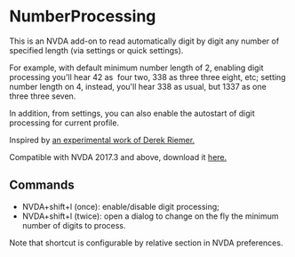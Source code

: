 # NumberProcessing

This is an NVDA add-on to read automatically digit by digit any number of specified length (via settings or quick settings).

For example, with default minimum number length of 2, enabling digit processing you'll hear 42 as  four two, 338 as three three eight, etc; setting number length on 4, instead, you'll hear 338 as usual, but 1337 as one three three seven. 

In addition, from settings, you can also enable the autostart of digit processing for current profile.

Inspired by [an experimental work of Derek Riemer.][1]

Compatible with NVDA 2017.3 and above, download it [here.][2]

## Commands

* NVDA+shift+l (once): enable/disable digit processing;
* NVDA+shift+l (twice): open a dialog to change on the fly the minimum number of digits to process.

Note that shortcut is configurable by relative section in NVDA preferences.


[1]: https://github.com/derekriemer/phoneOpperationHelper
[2]: https://github.com/ABuffEr/numberProcessing/releases/download/20230310-dev/numberProcessing-20230310-dev.nvda-addon
